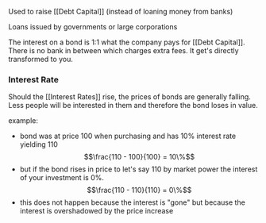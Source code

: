 Used to raise [[Debt Capital]] (instead of loaning money from banks)

Loans issued by governments or large corporations

The interest on a bond is 1:1 what the company pays for [[Debt Capital]]. There is no bank in between which charges extra fees. It get's directly transformed to you.
### Interest Rate

Should the [[Interest Rates]] rise, the prices of bonds are generally falling. Less people will be interested in them and therefore the bond loses in value.

example:
- bond was at price 100 when purchasing and has 10% interest rate yielding 110
$$\frac{110 - 100}{100} = 10\%$$
- but if the bond rises in price to let's say 110 by market power the interest of your investment is 0%.
$$\frac{110 - 110}{110} = 0\%$$
- this does not happen because the interest is "gone" but because the interest is overshadowed by the price increase